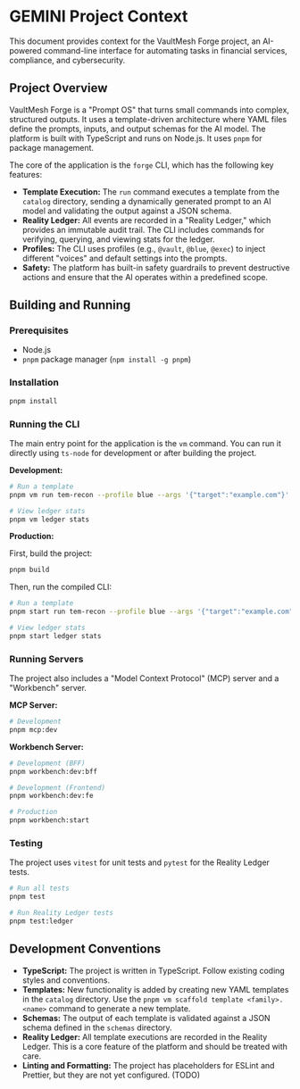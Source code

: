 # GEMINI Project Context

This document provides context for the VaultMesh Forge project, an AI-powered command-line interface for automating tasks in financial services, compliance, and cybersecurity.

## Project Overview

VaultMesh Forge is a "Prompt OS" that turns small commands into complex, structured outputs. It uses a template-driven architecture where YAML files define the prompts, inputs, and output schemas for the AI model. The platform is built with TypeScript and runs on Node.js. It uses `pnpm` for package management.

The core of the application is the `forge` CLI, which has the following key features:

- **Template Execution:** The `run` command executes a template from the `catalog` directory, sending a dynamically generated prompt to an AI model and validating the output against a JSON schema.
- **Reality Ledger:** All events are recorded in a "Reality Ledger," which provides an immutable audit trail. The CLI includes commands for verifying, querying, and viewing stats for the ledger.
- **Profiles:** The CLI uses profiles (e.g., `@vault`, `@blue`, `@exec`) to inject different "voices" and default settings into the prompts.
- **Safety:** The platform has built-in safety guardrails to prevent destructive actions and ensure that the AI operates within a predefined scope.

## Building and Running

### Prerequisites

- Node.js
- `pnpm` package manager (`npm install -g pnpm`)

### Installation

```bash
pnpm install
```

### Running the CLI

The main entry point for the application is the `vm` command. You can run it directly using `ts-node` for development or after building the project.

**Development:**

```bash
# Run a template
pnpm vm run tem-recon --profile blue --args '{"target":"example.com"}'

# View ledger stats
pnpm vm ledger stats
```

**Production:**

First, build the project:

```bash
pnpm build
```

Then, run the compiled CLI:

```bash
# Run a template
pnpm start run tem-recon --profile blue --args '{"target":"example.com"}'

# View ledger stats
pnpm start ledger stats
```

### Running Servers

The project also includes a "Model Context Protocol" (MCP) server and a "Workbench" server.

**MCP Server:**

```bash
# Development
pnpm mcp:dev
```

**Workbench Server:**

```bash
# Development (BFF)
pnpm workbench:dev:bff

# Development (Frontend)
pnpm workbench:dev:fe

# Production
pnpm workbench:start
```

### Testing

The project uses `vitest` for unit tests and `pytest` for the Reality Ledger tests.

```bash
# Run all tests
pnpm test

# Run Reality Ledger tests
pnpm test:ledger
```

## Development Conventions

- **TypeScript:** The project is written in TypeScript. Follow existing coding styles and conventions.
- **Templates:** New functionality is added by creating new YAML templates in the `catalog` directory. Use the `pnpm vm scaffold template <family>.<name>` command to generate a new template.
- **Schemas:** The output of each template is validated against a JSON schema defined in the `schemas` directory.
- **Reality Ledger:** All template executions are recorded in the Reality Ledger. This is a core feature of the platform and should be treated with care.
- **Linting and Formatting:** The project has placeholders for ESLint and Prettier, but they are not yet configured. (TODO)
